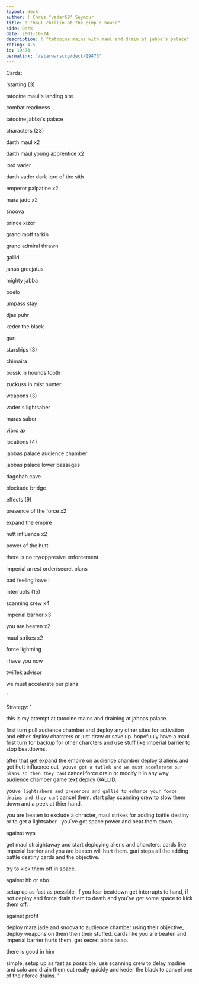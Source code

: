 ```yaml
---
layout: deck
author: ! Chris "vader69" Seymour
title: ! "maul chillin at the pimp`s house"
side: Dark
date: 2001-10-24
description: ! "tatooine mains with maul and drain at jabba`s palace"
rating: 4.5
id: 19473
permalink: "/starwarsccg/deck/19473"
---
```

Cards: 

'starting (3)

tatooine maul`s landing site

combat readiness

tatooine jabba`s palace


characters (23)

darth maul x2 

darth maul young apprentice x2

lord vader

darth vader dark lord of the sith

emperor palpatine x2

mara jade x2

snoova 

prince xizor

grand moff tarkin

grand admiral thrawn

gallid

janus greejatus

mighty jabba

boelo

umpass stay

djas puhr

keder the black

guri 


starships (3)

chimaira

bossk in hounds tooth

zuckuss in mist hunter


weapons (3)

vader`s lightsaber

maras saber

vibro ax


locations (4)

jabbas palace audience chamber

jabbas palace lower passages

dagobah cave

blockade bridge


effects (9)

presence of the force x2

expand the empire

hutt influence x2

power of the hutt

there is no try/oppresive enforcement

imperial arrest order/secret plans

bad feeling have i


interrupts (15)

scanning crew x4

imperial barrier x3

you are beaten x2

maul strikes x2

force lightning

i have you now 

twi`lek advisor 

we must accelerate our plans

'

Strategy: '

this is my attempt at tatooine mains and draining at jabbas palace.


first turn pull audience chamber and deploy any other sites for activation and either deploy charcters or just draw or save up. hopefuuly have a maul first turn for backup for other charcters and use stuff like imperial barrier to stop beatdowns.


after that get expand the empire on audience chamber deploy 3 aliens and get hutt influence out- you`ve got a twilek and we must accelerate our plans so then they can`t cancel force drain or modify it in any way. audience chamber game text deploy GALLID.


you`ve lightsabers and presences and gallid to enhance your force drains and they can`t cancel them. start play scanning crew to slow them down and a peek at thier hand.


you are beaten to exclude a chracter, maul strikes for adding battle destiny or to get a lightsaber . you`ve got space power and beat them down.


against wys

get maul straightaway and start deploying aliens and charcters. cards like imperial barrier and you are beaten will hurt them. guri stops all the adding battle destiny cards and the objective.

try to kick them off in space.


against hb or ebo

setup up as fast as possible, if you fear beatdown get interrupts to hand, if not deploy and force drain them to death and you`ve get some space to kick them off.


against profit

deploy mara jade and snoova to audience chamber using their objective, deploy weapons on them then their stuffed. cards like you are beaten and imperial barrier hurts them. get secret plans asap.


there is good in him

simple, setup up as fast as posssible, use scanning crew to delay madine and solo and drain them out really quickly and keder the black to cancel one of their force drains. '
